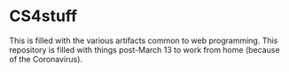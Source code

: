 # CS4stuff
This is filled with the various artifacts common to web programming. This repository is filled with things post-March 13 to work from home (because of the Coronavirus).
